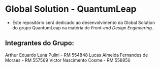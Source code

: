 # Global Solution - QuantumLeap

- Este repositório será dedicado ao desenvolvimento da Global Solution do grupo QuantumLeap na matéria de *Front-end Design Engineering.*

## Integrantes do Grupo:
Arthur Eduardo Luna Pulini - RM 554848
Lucas Almeida Fernandes de Moraes - RM 557569
Victor Nascimento Cosme - RM 558856